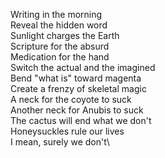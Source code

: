 Writing in the morning\
Reveal the hidden word\
Sunlight charges the Earth\
Scripture for the absurd\
Medication for the hand\
Switch the actual and the imagined\
Bend "what is" toward magenta\
Create a frenzy of skeletal magic\
A neck for the coyote to suck\
Another neck for Anubis to suck\
The cactus will end what we don't\
Honeysuckles rule our lives\
I mean, surely we don't\